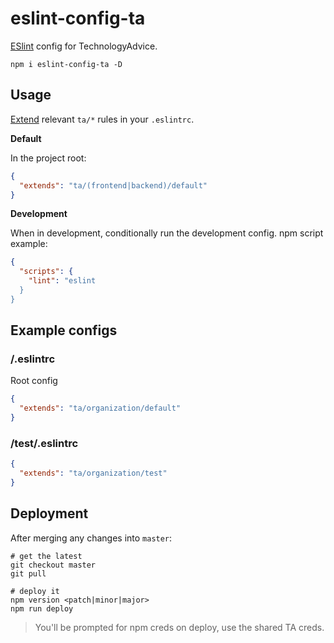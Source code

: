 eslint-config-ta
=======================

[ESlint](http://www.eslint.org) config for TechnologyAdvice.

```
npm i eslint-config-ta -D
```

## Usage

[Extend](http://eslint.org/docs/user-guide/configuring#extending-configuration-files) relevant `ta/*` rules in your 
`.eslintrc`.

**Default**

In the project root:

```json
{
  "extends": "ta/(frontend|backend)/default"
}
```

**Development**

When in development, conditionally run the development config.  npm script example:
```json
{
  "scripts": {
    "lint": "eslint 
  }
}
```

## Example configs

### /.eslintrc

Root config

```json
{
  "extends": "ta/organization/default"
}
```

### /test/.eslintrc

```json
{
  "extends": "ta/organization/test"
}
```

## Deployment

After merging any changes into `master`:

```
# get the latest
git checkout master
git pull

# deploy it
npm version <patch|minor|major>
npm run deploy
```

>You'll be prompted for npm creds on deploy, use the shared TA creds.
